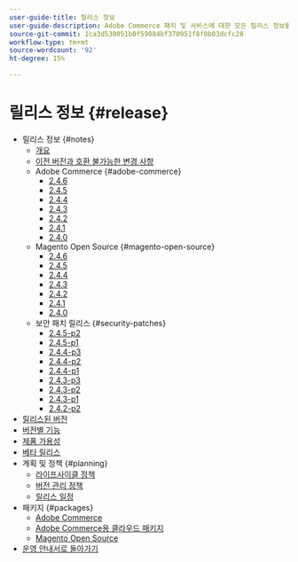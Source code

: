 ```yaml
---
user-guide-title: 릴리스 정보
user-guide-description: Adobe Commerce 패치 및 서비스에 대한 모든 릴리스 정보를 한 곳에서 액세스할 수 있습니다.
source-git-commit: 1ca3d530051b0f59084bf370951f8f0b03dcfc28
workflow-type: tm+mt
source-wordcount: '92'
ht-degree: 15%

---
```



# 릴리스 정보 {#release}

- 릴리스 정보 {#notes}
   - [개요](release-notes/overview.md)
   - [이전 버전과 호환 불가능한 변경 사항](backward-incompatible-changes.md)
   - Adobe Commerce {#adobe-commerce}
      - [2.4.6](release-notes/commerce/2-4-6.md)
      - [2.4.5](release-notes/commerce/2-4-5.md)
      - [2.4.4](release-notes/commerce/2-4-4.md)
      - [2.4.3](release-notes/commerce/2-4-3.md)
      - [2.4.2](release-notes/commerce/2-4-2.md)
      - [2.4.1](release-notes/commerce/2-4-1.md)
      - [2.4.0](release-notes/commerce/2-4-0.md)
   - Magento Open Source {#magento-open-source}
      - [2.4.6](release-notes/open-source/2-4-6.md)
      - [2.4.5](release-notes/open-source/2-4-5.md)
      - [2.4.4](release-notes/open-source/2-4-4.md)
      - [2.4.3](release-notes/open-source/2-4-3.md)
      - [2.4.2](release-notes/open-source/2-4-2.md)
      - [2.4.1](release-notes/open-source/2-4-1.md)
      - [2.4.0](release-notes/open-source/2-4-0.md)
   - 보안 패치 릴리스 {#security-patches}
      - [2.4.5-p2](release-notes/security/2-4-5-p2.md)
      - [2.4.5-p1](release-notes/security/2-4-5-p1.md)
      - [2.4.4-p3](release-notes/security/2-4-4-p3.md)
      - [2.4.4-p2](release-notes/security/2-4-4-p2.md)
      - [2.4.4-p1](release-notes/security/2-4-4-p1.md)
      - [2.4.3-p3](release-notes/security/2-4-3-p3.md)
      - [2.4.3-p2](release-notes/security/2-4-3-p2.md)
      - [2.4.3-p1](release-notes/security/2-4-3-p1.md)
      - [2.4.2-p2](release-notes/security/2-4-2-p2.md)
- [릴리스된 버전](versions.md)
- [버전별 기능](features.md)
- [제품 가용성](product-availability.md)
- [베타 릴리스](beta.md)
- 계획 및 정책 {#planning}
   - [라이프사이클 정책](lifecycle-policy.md)
   - [버전 관리 정책](versioning-policy.md)
   - [릴리스 일정](schedule.md)
- 패키지 {#packages}
   - [Adobe Commerce](packages/adobe-commerce.md)
   - [Adobe Commerce용 클라우드 패키지](packages/cloud.md)
   - [Magento Open Source](packages/magento-open-source.md)
- [운영 안내서로 돌아가기](https://experienceleague.adobe.com/docs/commerce-operations/operational-guides/home.html)

